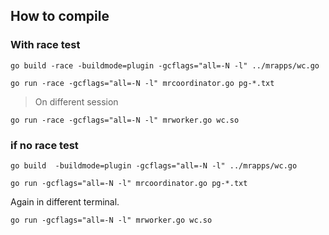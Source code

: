 ## How to compile
### With race test
```
go build -race -buildmode=plugin -gcflags="all=-N -l" ../mrapps/wc.go
```

```
go run -race -gcflags="all=-N -l" mrcoordinator.go pg-*.txt
```
> On different session
```
go run -race -gcflags="all=-N -l" mrworker.go wc.so
```

### if no race test

```
go build  -buildmode=plugin -gcflags="all=-N -l" ../mrapps/wc.go

go run -gcflags="all=-N -l" mrcoordinator.go pg-*.txt
```

Again in different terminal.
```
go run -gcflags="all=-N -l" mrworker.go wc.so
```

